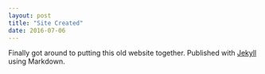 ```yaml
---
layout: post
title: "Site Created"
date: 2016-07-06
---
```


Finally got around to putting this old website together. 
Published with [Jekyll](http://jekyllrb.com) using Markdown. 
